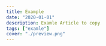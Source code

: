 ```yaml
---
title: Example
date: "2020-01-01"
description: Examle Article to copy
tags: ["examle"]
cover: "./preview.png"
---
```

